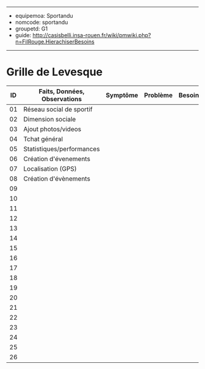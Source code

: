 
---
- equipemoa: Sportandu
- nomcode: sportandu
- groupetd: G1
- guide: http://casisbelli.insa-rouen.fr/wiki/pmwiki.php?n=FilRouge.HierachiserBesoins
---
# Grille de Levesque

| ID | Faits, Données, Observations | Symptôme | Problème | Besoin | Opportunité | Solution | Objectif | Relatif à | Hors-sujet |
|----|------------------------------|----------|----------|--------|-------------|----------|----------|-----------|------------|
|  01  |Réseau social de sportif|          |          |        |             |          |     X     |           |            |
|  02  |Dimension sociale|          |          |        |             |          |          |           |            |
|  03  |Ajout photos/videos|          |          |        |             |          |          |           |            |
|  04  |Tchat général|          |          |        |             |          |          |           |            |
|  05  |Statistiques/performances|          |          |        |             |          |          |           |            |
|  06  |Création d'évenements|          |          |        |             |          |          |           |            |
|  07  |Localisation (GPS)|          |          |        |             |          |          |           |            |
|  08  |Création d'évènements|          |          |        |             |          |          |           |            |
|  09  ||          |          |        |             |          |          |           |            |
|  10  ||          |          |        |             |          |          |           |            |
|  11  ||          |          |        |             |          |          |           |            |
|  12  ||          |          |        |             |          |          |           |            |
|  13  ||          |          |        |             |          |          |           |            |
|  14  ||          |          |        |             |          |          |           |            |
|  15  ||          |          |        |             |          |          |           |            |
|  16  ||          |          |        |             |          |          |           |            |
|  17  ||          |          |        |             |          |          |           |            |
|  18  ||          |          |        |             |          |          |           |            |
|  19  ||          |          |        |             |          |          |           |            |
|  20  ||          |          |        |             |          |          |           |            |
|  21  ||          |          |        |             |          |          |           |            |
|  22  ||          |          |        |             |          |          |           |            |
|  23  ||          |          |        |             |          |          |           |            |
|  24  ||          |          |        |             |          |          |           |            |
|  25 ||          |          |        |             |          |          |           |            |
|   26 ||          |          |        |             |          |          |           |            |

